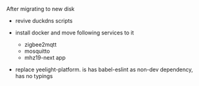 After migrating to new disk

- revive duckdns scripts
- install docker and move following services to it
    - zigbee2mqtt
    - mosquitto
    - mhz19-next app

- replace yeelight-platform. is has babel-eslint as non-dev dependency, has no typings
